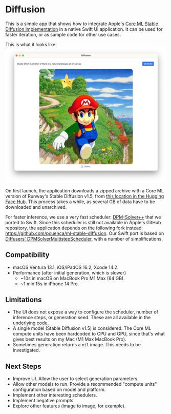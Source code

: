#  Diffusion

This is a simple app that shows how to integrate Apple's [Core ML Stable Diffusion implementation](https://github.com/apple/ml-stable-diffusion) in a native Swift UI application. It can be used for faster iteration, or as sample code for other use cases.

This is what it looks like:
![App Screenshot](screenshot.jpg)

On first launch, the application downloads a zipped archive with a Core ML version of Runway's Stable Diffusion v1.5, from [this location in the Hugging Face Hub](https://huggingface.co/pcuenq/coreml-stable-diffusion/tree/main). This process takes a while, as several GB of data have to be downloaded and unarchived.

For faster inference, we use a very fast scheduler: [DPM-Solver++](https://github.com/LuChengTHU/dpm-solver) that we ported to Swift. Since this scheduler is still not available in Apple's GitHub repository, the application depends on the following fork instead: https://github.com/pcuenca/ml-stable-diffusion. Our Swift port is based on [Diffusers' DPMSolverMultistepScheduler](https://github.com/huggingface/diffusers/blob/main/src/diffusers/schedulers/scheduling_dpmsolver_multistep.py), with a number of simplifications.

## Compatibility

- macOS Ventura 13.1, iOS/iPadOS 16.2, Xcode 14.2.
- Performance (after initial generation, which is slower)
  * ~10s in macOS on MacBook Pro M1 Max (64 GB).
  * ~1 min 15s in iPhone 14 Pro.

## Limitations

- The UI does not expose a way to configure the scheduler, number of inference steps, or generation seed. These are all available in the underlying code.
- A single model (Stable Diffusion v1.5) is considered. The Core ML compute units have been hardcoded to CPU and GPU, since that's what gives best results on my Mac (M1 Max MacBook Pro).
- Sometimes generation returns a `nil` image. This needs to be investigated.

## Next Steps

- Improve UI. Allow the user to select generation parameters.
- Allow other models to run. Provide a recommended "compute units" configuration based on model and platform.
- Implement other interesting schedulers.
- Implement negative prompts.
- Explore other features (image to image, for example).
